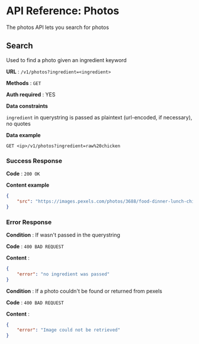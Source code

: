 
# API Reference: Photos

The photos API lets you search for photos

## Search

Used to find a photo given an ingredient keyword

**URL** : `/v1/photos?ingredient=<ingredient>`

**Methods** : `GET`

**Auth required** : YES

**Data constraints**

`ingredient` in querystring is passed as plaintext (url-encoded, if necessary), no quotes

**Data example**

`GET <ip>/v1/photos?ingredient=raw%20chicken`

### Success Response

**Code** : `200 OK`

**Content example**

```json
{
    "src": "https://images.pexels.com/photos/3688/food-dinner-lunch-chicken.jpg?auto=compress&cs=tinysrgb&h=130"
}
```

### Error Response

**Condition** : If <ingredient> wasn't passed in the querystring

**Code** : `400 BAD REQUEST`

**Content** :

```json
{
    "error": "no ingredient was passed"
}
```

**Condition** : If a photo couldn't be found or returned from pexels

**Code** : `400 BAD REQUEST`

**Content** :

```json
{
    "error": "Image could not be retrieved"
}
```